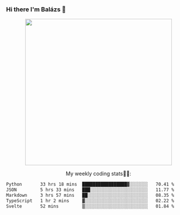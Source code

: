 ### Hi there I'm Balázs 👋
  
<p align="center">
  <img width="400" src="https://github-readme-stats.vercel.app/api/top-langs/?username=bkutasi&size_weight=0.5&count_weight=0.5&hide=jupyter%20notebook&layout=compact&theme=tokyonight">
</p>
<p align="center">
My weekly coding stats👨‍💻:
</p>
<!--START_SECTION:waka-->

```txt
Python       33 hrs 18 mins  █████████████████▓░░░░░░░   70.41 %
JSON         5 hrs 33 mins   ███░░░░░░░░░░░░░░░░░░░░░░   11.77 %
Markdown     3 hrs 57 mins   ██░░░░░░░░░░░░░░░░░░░░░░░   08.35 %
TypeScript   1 hr 2 mins     ▓░░░░░░░░░░░░░░░░░░░░░░░░   02.22 %
Svelte       52 mins         ▒░░░░░░░░░░░░░░░░░░░░░░░░   01.84 %
```

<!--END_SECTION:waka-->



<!--
**bkutasi/bkutasi** is a ✨ _special_ ✨ repository because its `README.md` (this file) appears on your GitHub profile.

Here are some ideas to get you started:

- 🔭 I’m currently working on ...
- 🌱 I’m currently learning ...
- 👯 I’m looking to collaborate on ...
- 🤔 I’m looking for help with ...
- 💬 Ask me about ...
- 📫 How to reach me: ...
- 😄 Pronouns: ...
- ⚡ Fun fact: ...
-->
